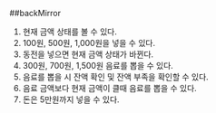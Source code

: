 ##backMirror  
1. 현재 금액 상태를 볼 수 있다.  
1. 100원, 500원, 1,000원을 넣을 수 있다.  
1. 동전을 넣으면 현재 금액 상태가 바뀐다.  
1. 300원, 700원, 1,500원 음료를 뽑을 수 있다.  
1. 음료를 뽑을 시 잔액 확인 및 잔액 부족을 확인할 수 있다.  
1. 음료 금액보다 현재 금액이 클때 음료를 뽑을 수 있다.  
1. 돈은 5만원까지 넣을 수 있다.  
